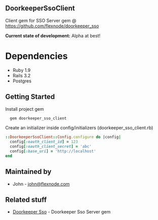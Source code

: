 ## DoorkeeperSsoClient

Client gem for SSO Server gem @ https://github.com/flexnode/doorkeeper_sso

**Current state of development:** Alpha at best!


# Dependencies
  - Ruby 1.9
  - Rails 3.2
  - Postgres


## Getting Started


Install project gem

```ruby
  gem doorkeeper_sso_client
```


Create an initializer inside config/initializers (doorkeeper_sso_client.rb)

```ruby
::DoorkeeperSsoClient::Config.configure do |config|
  config[:oauth_client_id] = 123
  config[:oauth_client_secret] = 'abc'
  config[:base_uri] = 'http://localhost'
end
```


## Maintained by
  - John - [john@flexnode.com](mailto:john@flexnode.com)

## Related stuff
  - [Doorkeeper Sso](https://github.com/flexnode/doorkeeper_sso) - Doorkeeper Sso Server gem
